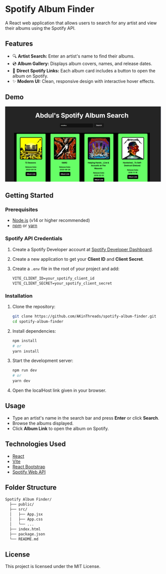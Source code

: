 # Spotify Album Finder

A React web application that allows users to search for any artist and view their albums using the Spotify API.

## Features

- 🔍 **Artist Search:** Enter an artist's name to find their albums.
- 💿 **Album Gallery:** Displays album covers, names, and release dates.
- 🎵 **Direct Spotify Links:** Each album card includes a button to open the album on Spotify.
- ✨ **Modern UI:** Clean, responsive design with interactive hover effects.

## Demo

![App Screenshot](images/Example.png)

## Getting Started

### Prerequisites

- [Node.js](https://nodejs.org/) (v14 or higher recommended)
- [npm](https://www.npmjs.com/) or [yarn](https://yarnpkg.com/)

### Spotify API Credentials

1. Create a Spotify Developer account at [Spotify Developer Dashboard](https://developer.spotify.com/dashboard/).
2. Create a new application to get your **Client ID** and **Client Secret**.
3. Create a `.env` file in the root of your project and add:

   ```
   VITE_CLIENT_ID=your_spotify_client_id
   VITE_CLIENT_SECRET=your_spotify_client_secret
   ```

### Installation

1. Clone the repository:

   ```bash
   git clone https://github.com/AKinThreads/spotify-album-finder.git
   cd spotify-album-finder
   ```

2. Install dependencies:

   ```bash
   npm install
   # or
   yarn install
   ```

3. Start the development server:

   ```bash
   npm run dev
   # or
   yarn dev
   ```

4. Open the localHost link given in your browser.

## Usage

- Type an artist's name in the search bar and press **Enter** or click **Search**.
- Browse the albums displayed.
- Click **Album Link** to open the album on Spotify.

## Technologies Used

- [React](https://react.dev/)
- [Vite](https://vitejs.dev/)
- [React Bootstrap](https://react-bootstrap.github.io/)
- [Spotify Web API](https://developer.spotify.com/documentation/web-api/)

## Folder Structure

```
Spotify Album Finder/
  ├── public/
  ├── src/
  │   ├── App.jsx
  │   ├── App.css
  │   └── ...
  ├── index.html
  ├── package.json
  └── README.md
```

## License

This project is licensed under the MIT License.
